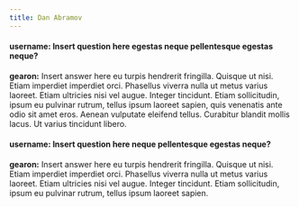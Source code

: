 ```yaml
---
title: Dan Abramov
---
```



#### username: Insert question here egestas neque pellentesque egestas neque?

**gearon:** Insert answer here eu turpis hendrerit fringilla. Quisque ut nisi. Etiam imperdiet imperdiet orci. Phasellus viverra nulla ut metus varius laoreet. Etiam ultricies nisi vel augue. Integer tincidunt. Etiam sollicitudin, ipsum eu pulvinar rutrum, tellus ipsum laoreet sapien, quis venenatis ante odio sit amet eros. Aenean vulputate eleifend tellus. Curabitur blandit mollis lacus. Ut varius tincidunt libero.

#### username: Insert question here  neque pellentesque egestas neque?

**gearon:** Insert answer here eu turpis hendrerit fringilla. Quisque ut nisi. Etiam imperdiet imperdiet orci. Phasellus viverra nulla ut metus varius laoreet. Etiam ultricies nisi vel augue. Integer tincidunt. Etiam sollicitudin, ipsum eu pulvinar rutrum, tellus ipsum laoreet sapien.
